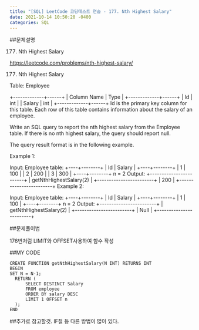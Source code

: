 ```yaml
---
title: "[SQL] LeetCode 코딩테스트 연습 - 177. Nth Highest Salary"
date: 2021-10-14 10:50:20 -0400
categories: SQL
---
```



##문제설명


177. Nth Highest Salary

https://leetcode.com/problems/nth-highest-salary/



177. Nth Highest Salary


Table: Employee

+-------------+------+
| Column Name | Type |
+-------------+------+
| Id          | int  |
| Salary      | int  |
+-------------+------+
Id is the primary key column for this table.
Each row of this table contains information about the salary of an employee.
 

Write an SQL query to report the nth highest salary from the Employee table. If there is no nth highest salary, the query should report null.

The query result format is in the following example.

 

Example 1:

Input: 
Employee table:
+----+--------+
| Id | Salary |
+----+--------+
| 1  | 100    |
| 2  | 200    |
| 3  | 300    |
+----+--------+
n = 2
Output: 
+------------------------+
| getNthHighestSalary(2) |
+------------------------+
| 200                    |
+------------------------+
Example 2:

Input: 
Employee table:
+----+--------+
| Id | Salary |
+----+--------+
| 1  | 100    |
+----+--------+
n = 2
Output: 
+------------------------+
| getNthHighestSalary(2) |
+------------------------+
| Null                   |
+------------------------+



##문제풀이법


176번처럼 LIMIT와 OFFSET사용하여 함수 작성



##MY CODE


```
CREATE FUNCTION getNthHighestSalary(N INT) RETURNS INT
BEGIN
SET N = N-1;
  RETURN (
      SELECT DISTINCT Salary
      FROM employee
      ORDER BY salary DESC
      LIMIT 1 OFFSET n
  );
END
```


##추가로 참고할것.
IF절 등 다른 방법이 많이 있다.
